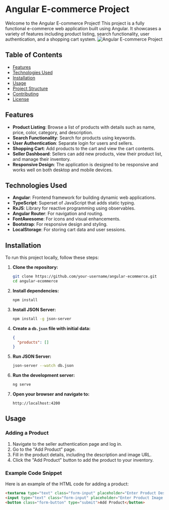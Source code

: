 # Angular E-commerce Project

Welcome to the Angular E-commerce Project! This project is a fully functional e-commerce web application built using Angular. It showcases a variety of features including product listing, search functionality, user authentication, and a shopping cart system.
![Angular E-commerce Project]([https://github.com/Behnam-Vosoogh/Weather_App/blob/main/images/ScreenShot.png])

## Table of Contents

- [Features](#features)
- [Technologies Used](#technologies-used)
- [Installation](#installation)
- [Usage](#usage)
- [Project Structure](#project-structure)
- [Contributing](#contributing)
- [License](#license)

## Features

- **Product Listing**: Browse a list of products with details such as name, price, color, category, and description.
- **Search Functionality**: Search for products using keywords.
- **User Authentication**: Separate login for users and sellers.
- **Shopping Cart**: Add products to the cart and view the cart contents.
- **Seller Dashboard**: Sellers can add new products, view their product list, and manage their inventory.
- **Responsive Design**: The application is designed to be responsive and works well on both desktop and mobile devices.

## Technologies Used

- **Angular**: Frontend framework for building dynamic web applications.
- **TypeScript**: Superset of JavaScript that adds static typing.
- **RxJS**: Library for reactive programming using observables.
- **Angular Router**: For navigation and routing.
- **FontAwesome**: For icons and visual enhancements.
- **Bootstrap**: For responsive design and styling.
- **LocalStorage**: For storing cart data and user sessions.

## Installation

To run this project locally, follow these steps:

1. **Clone the repository:**

   ```bash
   git clone https://github.com/your-username/angular-ecommerce.git
   cd angular-ecommerce
   ```

2. **Install dependencies:**

   ```bash
   npm install
   ```

3. **Install JSON Server:**

   ```bash
   npm install -g json-server
   ```

4. **Create a `db.json` file with initial data:**

   ```json
   {
     "products": []
   }
   ```

5. **Run JSON Server:**

   ```bash
   json-server --watch db.json
   ```

6. **Run the development server:**

   ```bash
   ng serve
   ```

7. **Open your browser and navigate to:**
   ```
   http://localhost:4200
   ```

## Usage

### Adding a Product

1. Navigate to the seller authentication page and log in.
2. Go to the "Add Product" page.
3. Fill in the product details, including the description and image URL.
4. Click the "Add Product" button to add the product to your inventory.

### Example Code Snippet

Here is an example of the HTML code for adding a product:

```html
<textarea type="text" class="form-input" placeholder="Enter Product Description" name="description" ngModel></textarea>
<input type="text" class="form-input" placeholder="Enter Product Image URL" name="image" ngModel />
<button class="form-button" type="submit">Add Product</button>
```
